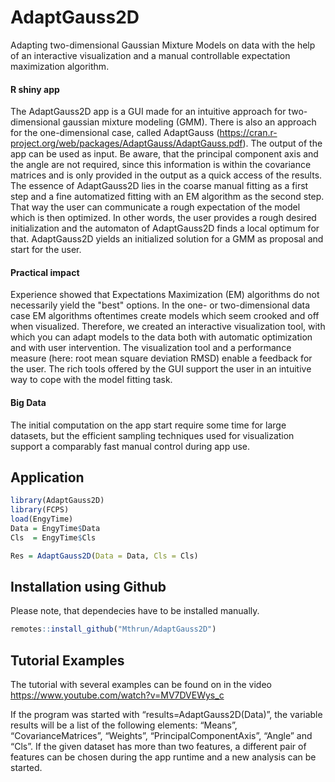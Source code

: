 # AdaptGauss2D
Adapting two-dimensional Gaussian Mixture Models on data with the help of an interactive visualization and a manual controllable expectation maximization algorithm.

#### R shiny app
The AdaptGauss2D app is a GUI made for an intuitive approach for two-dimensional gaussian mixture modeling (GMM). There is also an approach for the one-dimensional case, called AdaptGauss (https://cran.r-project.org/web/packages/AdaptGauss/AdaptGauss.pdf). The output of the app can be used as input. Be aware, that the principal component axis and the angle are not required, since this information is within the covariance matrices and is only provided in the output as a quick access of the results. The essence of AdaptGauss2D lies in the coarse manual fitting as a first step and a fine automatized fitting with an EM algorithm as the second step. That way the user can communicate a rough expectation of the model which is then optimized. In other words, the user provides a rough desired initialization and the automaton of AdaptGauss2D finds a local optimum for that. AdaptGauss2D yields an initialized solution for a GMM as proposal and start for the user.

#### Practical impact
Experience showed that Expectations Maximization (EM) algorithms do not necessarily yield the "best" options. In the one- or two-dimensional data case EM algorithms oftentimes create models which seem crooked and off when visualized. Therefore, we created an interactive visualization tool, with which you can adapt models to the data both with automatic optimization and with user intervention. The visualization tool and a performance measure (here: root mean square deviation RMSD) enable a feedback for the user. The rich tools offered by the GUI support the user in an intuitive way to cope with the model fitting task.

#### Big Data
The initial computation on the app start require some time for large datasets, but the efficient sampling techniques used for visualization support a comparably fast manual control during app use.

## Application

```R
library(AdaptGauss2D)
library(FCPS)
load(EngyTime)
Data = EngyTime$Data
Cls  = EngyTime$Cls

Res = AdaptGauss2D(Data = Data, Cls = Cls)
```


## Installation using Github
Please note, that dependecies have to be installed manually.

```R
remotes::install_github("Mthrun/AdaptGauss2D")
```

## Tutorial Examples

The tutorial with several examples can be found on in the video 
https://www.youtube.com/watch?v=MV7DVEWys_c

If the program was started with “results=AdaptGauss2D(Data)”, the variable results will be a list of the following elements: 
“Means”, “CovarianceMatrices”, “Weights”, “PrincipalComponentAxis”, “Angle” and “Cls”. 
If the given dataset has more than two features, a different pair of features can be chosen during the app runtime and a new analysis can be started.
